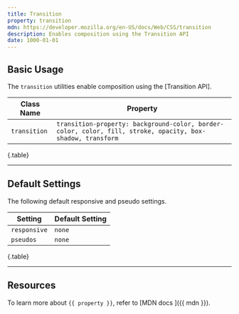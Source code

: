 ```yaml
---
title: Transition
property: transition
mdn: https://developer.mozilla.org/en-US/docs/Web/CSS/transition
description: Enables composition using the Transition API
date: 1000-01-01
---
```


## Basic Usage

The `transition` utilities enable composition using the [Transition API].

| Class Name   | Property                                                                                                   |
| ------------ | ---------------------------------------------------------------------------------------------------------- |
| `transition` | `transition-property: background-color, border-color, color, fill, stroke, opacity, box-shadow, transform` |

{.table}

---

## Default Settings

The following default responsive and pseudo settings.

| Setting      | Default Setting |
| ------------ | --------------- |
| `responsive` | `none`          |
| `pseudos`    | `none`          |

{.table}

---

## Resources

To learn more about `{{ property }}`, refer to [MDN docs <i class="far fa-external-link ml-6"></i>]({{ mdn }}).
